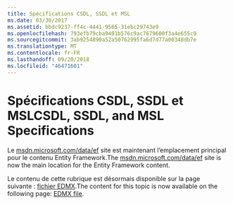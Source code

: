 ```yaml
---
title: Spécifications CSDL, SSDL et MSL
ms.date: 03/30/2017
ms.assetid: bbdc9237-ff4c-4441-9565-31ebc29743e9
ms.openlocfilehash: 793efb79cba9401b576c9ac7679600f3a4e655c9
ms.sourcegitcommit: 3ab9254890a52a50762995fa6d7d77a00348db7e
ms.translationtype: MT
ms.contentlocale: fr-FR
ms.lasthandoff: 09/20/2018
ms.locfileid: "46471601"
---
```

# <a name="csdl-ssdl-and-msl-specifications"></a><span data-ttu-id="c200b-102">Spécifications CSDL, SSDL et MSL</span><span class="sxs-lookup"><span data-stu-id="c200b-102">CSDL, SSDL, and MSL Specifications</span></span>
<span data-ttu-id="c200b-103">Le [msdn.microsoft.com/data/ef](https://msdn.microsoft.com/data/ef) site est maintenant l’emplacement principal pour le contenu Entity Framework.</span><span class="sxs-lookup"><span data-stu-id="c200b-103">The [msdn.microsoft.com/data/ef](https://msdn.microsoft.com/data/ef) site is now the main location for the Entity Framework content.</span></span>  
  
 <span data-ttu-id="c200b-104">Le contenu de cette rubrique est désormais disponible sur la page suivante : [fichier EDMX](https://msdn.microsoft.com/data/jj650889).</span><span class="sxs-lookup"><span data-stu-id="c200b-104">The content for this topic is now available on the following page: [EDMX file](https://msdn.microsoft.com/data/jj650889).</span></span>
